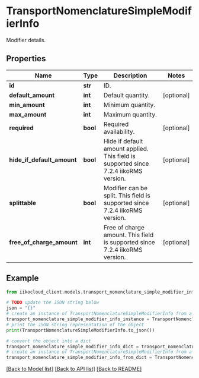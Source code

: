 # TransportNomenclatureSimpleModifierInfo

Modifier details.

## Properties

Name | Type | Description | Notes
------------ | ------------- | ------------- | -------------
**id** | **str** | ID. | 
**default_amount** | **int** | Default quantity. | [optional] 
**min_amount** | **int** | Minimum quantity. | 
**max_amount** | **int** | Maximum quantity. | 
**required** | **bool** | Required availability. | [optional] 
**hide_if_default_amount** | **bool** | Hide if default amount applied. This field is supported since 7.2.4 iikoRMS version. | [optional] 
**splittable** | **bool** | Modifier can be split. This field is supported since 7.2.4 iikoRMS version. | [optional] 
**free_of_charge_amount** | **int** | Free of charge amount. This field is supported since 7.2.4 iikoRMS version. | [optional] 

## Example

```python
from iikocloud_client.models.transport_nomenclature_simple_modifier_info import TransportNomenclatureSimpleModifierInfo

# TODO update the JSON string below
json = "{}"
# create an instance of TransportNomenclatureSimpleModifierInfo from a JSON string
transport_nomenclature_simple_modifier_info_instance = TransportNomenclatureSimpleModifierInfo.from_json(json)
# print the JSON string representation of the object
print(TransportNomenclatureSimpleModifierInfo.to_json())

# convert the object into a dict
transport_nomenclature_simple_modifier_info_dict = transport_nomenclature_simple_modifier_info_instance.to_dict()
# create an instance of TransportNomenclatureSimpleModifierInfo from a dict
transport_nomenclature_simple_modifier_info_from_dict = TransportNomenclatureSimpleModifierInfo.from_dict(transport_nomenclature_simple_modifier_info_dict)
```
[[Back to Model list]](../README.md#documentation-for-models) [[Back to API list]](../README.md#documentation-for-api-endpoints) [[Back to README]](../README.md)



